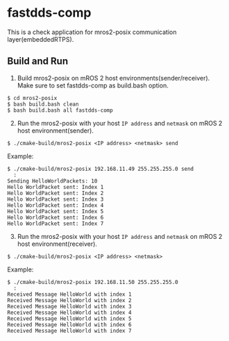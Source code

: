 # fastdds-comp
This is a check application for mros2-posix communication layer(embeddedRTPS).

## Build and Run

1. Build mros2-posix on mROS 2 host environments(sender/receiver). Make sure to set fastdds-comp as build.bash option.

```
$ cd mros2-posix
$ bash build.bash clean
$ bash build.bash all fastdds-comp
```

2. Run the mros2-posix with your host `IP address` and `netmask` on mROS 2 host environment(sender).

```
$ ./cmake-build/mros2-posix <IP address> <netmask> send
```

Example:

```
$ ./cmake-build/mros2-posix 192.168.11.49 255.255.255.0 send
  :
Sending HelloWorldPackets: 10
Hello WorldPacket sent: Index 1
Hello WorldPacket sent: Index 2
Hello WorldPacket sent: Index 3
Hello WorldPacket sent: Index 4
Hello WorldPacket sent: Index 5
Hello WorldPacket sent: Index 6
Hello WorldPacket sent: Index 7
```

3. Run the mros2-posix with your host `IP address` and `netmask` on mROS 2 host environment(receiver).

```
$ ./cmake-build/mros2-posix <IP address> <netmask>
```

Example:

```
$ ./cmake-build/mros2-posix 192.168.11.50 255.255.255.0
  :
Received Message HelloWorld with index 1
Received Message HelloWorld with index 2
Received Message HelloWorld with index 3
Received Message HelloWorld with index 4
Received Message HelloWorld with index 5
Received Message HelloWorld with index 6
Received Message HelloWorld with index 7
```
